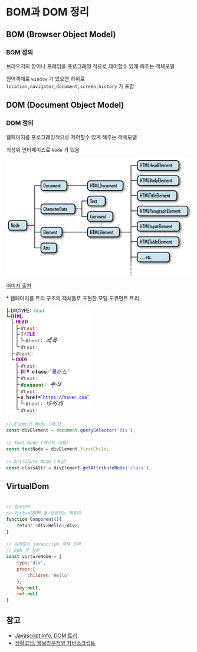 # BOM과 DOM 정리

## BOM (Browser Object Model)

### BOM 정의

브라우저의 창이나 프레임을 프로그래밍 적으로 제어할수 있게 해주는 객체모델

전역객체로 `window` 가 있으면 하위로
`location,navigator,document,screen,history` 가 포함

## DOM (Document Object Model)

### DOM 정의

웹페이지를 프로그래밍적으로 제어할수 있게 해주는 객체모델

최상위 인터페이스로 `Node` 가 있음

![node 하위 이미지](../images/image.png)

[이미지 출처](https://web.stanford.edu/class/cs98si/slides/the-document-object-model.html)

 \* 웹페이지를 트리 구조의 객체들로 표현한 모델 도큐먼트 트리

![alt text](../images/image-1.png)

```javascript
// Element Node (태그)
const divElement = document.querySelector('div');

// Text Node (텍스트 내용)
const textNode = divElement.firstChild;

// Attribute Node (속성)
const classAttr = divElement.getAttributeNode('class');
```

## VirtualDom

```javascript

// 컴포넌트
// VirtualDOM 을 생성하는 팩토리
function Component(){
    retunr <div>Hello</div>;
}

// 실제로는 javascript 객체 트리
// Bom 의 사본 
const virtureNode = {
    type:'div',
    props:{
        children:'Hello'
    },
    key:null,
    ref:null
}
```

## 참고

- [Javascript.info, DOM 트리](https://ko.javascript.info/dom-nodes)
- [생활코딩, 웹브라우저와 자바스크립트](https://opentutorials.org/course/1375)
